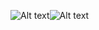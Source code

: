 ![Alt text](https://file%2B.vscode-resource.vscode-cdn.net/d%3A/project/test%20-%20filmoteka-team-project%20%E2%80%94%20%D0%BA%D0%BE%D0%BF%D0%B8%D1%8F/src/images/readm1.jpg?version%3D1675279661963)![Alt text](https://file%2B.vscode-resource.vscode-cdn.net/d%3A/project/test%20-%20filmoteka-team-project%20%E2%80%94%20%D0%BA%D0%BE%D0%BF%D0%B8%D1%8F/src/images/readm2.jpg?version%3D1675279748566)
